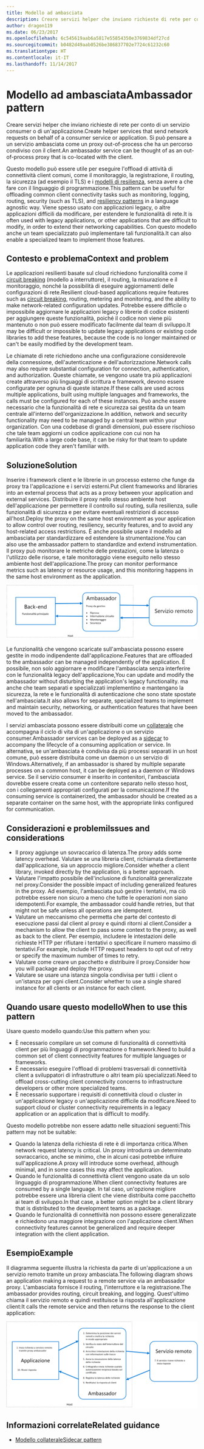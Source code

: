 ```yaml
---
title: Modello ad ambasciata
description: Creare servizi helper che inviano richieste di rete per conto di un servizio consumer o di un'applicazione.
author: dragon119
ms.date: 06/23/2017
ms.openlocfilehash: 6c545619aab6a5817e55854350e3769834df27cd
ms.sourcegitcommit: b0482d49aab0526be386837702e7724c61232c60
ms.translationtype: HT
ms.contentlocale: it-IT
ms.lasthandoff: 11/14/2017
---
```

# <a name="ambassador-pattern"></a><span data-ttu-id="c83dd-103">Modello ad ambasciata</span><span class="sxs-lookup"><span data-stu-id="c83dd-103">Ambassador pattern</span></span>

<span data-ttu-id="c83dd-104">Creare servizi helper che inviano richieste di rete per conto di un servizio consumer o di un'applicazione.</span><span class="sxs-lookup"><span data-stu-id="c83dd-104">Create helper services that send network requests on behalf of a consumer service or application.</span></span> <span data-ttu-id="c83dd-105">Si può pensare a un servizio ambasciata come un proxy out-of-process che ha un percorso condiviso con il client.</span><span class="sxs-lookup"><span data-stu-id="c83dd-105">An ambassador service can be thought of as an out-of-process proxy that is co-located with the client.</span></span>

<span data-ttu-id="c83dd-106">Questo modello può essere utile per eseguire l'offload di attività di connettività client comuni, come il monitoraggio, la registrazione, il routing, la sicurezza (ad esempio il TLS) e i [modelli di resilienza][resiliency-patterns], senza avere a che fare con il linguaggio di programmazione.</span><span class="sxs-lookup"><span data-stu-id="c83dd-106">This pattern can be useful for offloading common client connectivity tasks such as monitoring, logging, routing, security (such as TLS), and [resiliency patterns][resiliency-patterns] in a language agnostic way.</span></span> <span data-ttu-id="c83dd-107">Viene spesso usato con applicazioni legacy, o altre applicazioni difficili da modificare, per estendere le funzionalità di rete.</span><span class="sxs-lookup"><span data-stu-id="c83dd-107">It is often used with legacy applications, or other applications that are difficult to modify, in order to extend their networking capabilities.</span></span> <span data-ttu-id="c83dd-108">Con questo modello anche un team specializzato può implementare tali funzionalità.</span><span class="sxs-lookup"><span data-stu-id="c83dd-108">It can also enable a specialized team to implement those features.</span></span>

## <a name="context-and-problem"></a><span data-ttu-id="c83dd-109">Contesto e problema</span><span class="sxs-lookup"><span data-stu-id="c83dd-109">Context and problem</span></span>

<span data-ttu-id="c83dd-110">Le applicazioni resilienti basate sul cloud richiedono funzionalità come il [circuit breaking][circuit-breaker] (modello a interruttore), il routing, la misurazione e il monitoraggio, nonché la possibilità di eseguire aggiornamenti delle configurazioni di rete.</span><span class="sxs-lookup"><span data-stu-id="c83dd-110">Resilient cloud-based applications require features such as [circuit breaking][circuit-breaker], routing, metering and monitoring, and the ability to make network-related configuration updates.</span></span> <span data-ttu-id="c83dd-111">Potrebbe essere difficile o impossibile aggiornare le applicazioni legacy o librerie di codice esistenti per aggiungere queste funzionalità, poiché il codice non viene più mantenuto o non può essere modificato facilmente dal team di sviluppo.</span><span class="sxs-lookup"><span data-stu-id="c83dd-111">It may be difficult or impossible to update legacy applications or existing code libraries to add these features, because the code is no longer maintained or can't be easily modified by the development team.</span></span>

<span data-ttu-id="c83dd-112">Le chiamate di rete richiedono anche una configurazione considerevole della connessione, dell'autenticazione e dell'autorizzazione.</span><span class="sxs-lookup"><span data-stu-id="c83dd-112">Network calls may also require substantial configuration for connection, authentication, and authorization.</span></span> <span data-ttu-id="c83dd-113">Queste chiamate, se vengono usate tra più applicazioni create attraverso più linguaggi di scrittura e framework, devono essere configurate per ognuna di queste istanze.</span><span class="sxs-lookup"><span data-stu-id="c83dd-113">If these calls are used across multiple applications, built using multiple languages and frameworks, the calls must be configured for each of these instances.</span></span> <span data-ttu-id="c83dd-114">Può anche essere necessario che la funzionalità di rete e sicurezza sai gestita da un team centrale all'interno dell'organizzazione.</span><span class="sxs-lookup"><span data-stu-id="c83dd-114">In addition, network and security functionality may need to be managed by a central team within your organization.</span></span> <span data-ttu-id="c83dd-115">Con una codebase di grandi dimensioni, può essere rischioso che tale team aggiorni un codice applicazione con cui non ha familiarità.</span><span class="sxs-lookup"><span data-stu-id="c83dd-115">With a large code base, it can be risky for that team to update application code they aren't familiar with.</span></span>

## <a name="solution"></a><span data-ttu-id="c83dd-116">Soluzione</span><span class="sxs-lookup"><span data-stu-id="c83dd-116">Solution</span></span>

<span data-ttu-id="c83dd-117">Inserire i framework client e le librerie in un processo esterno che funge da proxy tra l'applicazione e i servizi esterni.</span><span class="sxs-lookup"><span data-stu-id="c83dd-117">Put client frameworks and libraries into an external process that acts as a proxy between your application and external services.</span></span> <span data-ttu-id="c83dd-118">Distribuire il proxy nello stesso ambiente host dell'applicazione per permettere il controllo sul routing, sulla resilienza, sulle funzionalità di sicurezza e per evitare eventuali restrizioni di accesso all'host.</span><span class="sxs-lookup"><span data-stu-id="c83dd-118">Deploy the proxy on the same host environment as your application to allow control over routing, resiliency, security features, and to avoid any host-related access restrictions.</span></span> <span data-ttu-id="c83dd-119">È anche possibile usare il modello ad ambasciata per standardizzare ed estendere la strumentazione.</span><span class="sxs-lookup"><span data-stu-id="c83dd-119">You can also use the ambassador pattern to standardize and extend instrumentation.</span></span> <span data-ttu-id="c83dd-120">Il proxy può monitorare le metriche delle prestazioni, come la latenza o l'utilizzo delle risorse, e tale monitoraggio viene eseguito nello stesso ambiente host dell'applicazione.</span><span class="sxs-lookup"><span data-stu-id="c83dd-120">The proxy can monitor performance metrics such as latency or resource usage, and this monitoring happens in the same host environment as the application.</span></span>

![](./_images/ambassador.png)

<span data-ttu-id="c83dd-121">Le funzionalità che vengono scaricate sull'ambasciata possono essere gestite in modo indipendente dall'applicazione.</span><span class="sxs-lookup"><span data-stu-id="c83dd-121">Features that are offloaded to the ambassador can be managed independently of the application.</span></span> <span data-ttu-id="c83dd-122">È possibile, non solo aggiornare e modificare l'ambasciata senza interferire con le funzionalità legacy dell'applicazione,</span><span class="sxs-lookup"><span data-stu-id="c83dd-122">You can update and modify the ambassador without disturbing the application's legacy functionality.</span></span> <span data-ttu-id="c83dd-123">ma anche che team separati e specializzati implementino e mantengano la sicurezza, la rete e le funzionalità di autenticazione che sono state spostate nell'ambasciata.</span><span class="sxs-lookup"><span data-stu-id="c83dd-123">It also allows for separate, specialized teams to implement and maintain security, networking, or authentication features that have been moved to the ambassador.</span></span>

<span data-ttu-id="c83dd-124">I servizi ambasciata possono essere distribuiti come un [collaterale][sidecar] che accompagna il ciclo di vita di un'applicazione o un servizio consumer.</span><span class="sxs-lookup"><span data-stu-id="c83dd-124">Ambassador services can be deployed as a [sidecar][sidecar] to accompany the lifecycle of a consuming application or service.</span></span> <span data-ttu-id="c83dd-125">In alternativa, se un'ambasciata è condivisa da più processi separati in un host comune, può essere distribuita come un daemon o un servizio di Windows.</span><span class="sxs-lookup"><span data-stu-id="c83dd-125">Alternatively, if an ambassador is shared by multiple separate processes on a common host, it can be deployed as a daemon or Windows service.</span></span> <span data-ttu-id="c83dd-126">Se il servizio consumer è inserito in contenitori, l'ambasciata dovrebbe essere creata come un contenitore separato nello stesso host, con i collegamenti appropriati configurati per la comunicazione.</span><span class="sxs-lookup"><span data-stu-id="c83dd-126">If the consuming service is containerized, the ambassador should be created as a separate container on the same host, with the appropriate links configured for communication.</span></span>

## <a name="issues-and-considerations"></a><span data-ttu-id="c83dd-127">Considerazioni e problemi</span><span class="sxs-lookup"><span data-stu-id="c83dd-127">Issues and considerations</span></span>

- <span data-ttu-id="c83dd-128">Il proxy aggiunge un sovraccarico di latenza.</span><span class="sxs-lookup"><span data-stu-id="c83dd-128">The proxy adds some latency overhead.</span></span> <span data-ttu-id="c83dd-129">Valutare se una libreria client, richiamata direttamente dall'applicazione, sia un approccio migliore.</span><span class="sxs-lookup"><span data-stu-id="c83dd-129">Consider whether a client library, invoked directly by the application, is a better approach.</span></span>
- <span data-ttu-id="c83dd-130">Valutare l'impatto possibile dell'inclusione di funzionalità generalizzate nel proxy.</span><span class="sxs-lookup"><span data-stu-id="c83dd-130">Consider the possible impact of including generalized features in the proxy.</span></span> <span data-ttu-id="c83dd-131">Ad esempio, l'ambasciata può gestire i tentativi, ma ciò potrebbe essere non sicuro a meno che tutte le operazioni non siano idempotenti.</span><span class="sxs-lookup"><span data-stu-id="c83dd-131">For example, the ambassador could handle retries, but that might not be safe unless all operations are idempotent.</span></span>
- <span data-ttu-id="c83dd-132">Valutare un meccanismo che permetta che parte del contesto di esecuzione passi dal client al proxy e quindi ritorni al client.</span><span class="sxs-lookup"><span data-stu-id="c83dd-132">Consider a mechanism to allow the client to pass some context to the proxy, as well as back to the client.</span></span> <span data-ttu-id="c83dd-133">Per esempio, includere le intestazioni delle richieste HTTP per rifiutare i tentativi o specificare il numero massimo di tentativi.</span><span class="sxs-lookup"><span data-stu-id="c83dd-133">For example, include HTTP request headers to opt out of retry or specify the maximum number of times to retry.</span></span>
- <span data-ttu-id="c83dd-134">Valutare come creare un pacchetto e distribuire il proxy.</span><span class="sxs-lookup"><span data-stu-id="c83dd-134">Consider how you will package and deploy the proxy.</span></span>
- <span data-ttu-id="c83dd-135">Valutare se usare una istanza singola condivisa per tutti i client o un'istanza per ogni client.</span><span class="sxs-lookup"><span data-stu-id="c83dd-135">Consider whether to use a single shared instance for all clients or an instance for each client.</span></span>

## <a name="when-to-use-this-pattern"></a><span data-ttu-id="c83dd-136">Quando usare questo modello</span><span class="sxs-lookup"><span data-stu-id="c83dd-136">When to use this pattern</span></span>

<span data-ttu-id="c83dd-137">Usare questo modello quando:</span><span class="sxs-lookup"><span data-stu-id="c83dd-137">Use this pattern when you:</span></span>

- <span data-ttu-id="c83dd-138">È necessario compilare un set comune di funzionalità di connettività client per più linguaggi di programmazione o framework.</span><span class="sxs-lookup"><span data-stu-id="c83dd-138">Need to build a common set of client connectivity features for multiple languages or frameworks.</span></span>
- <span data-ttu-id="c83dd-139">È necessario eseguire l'offload di problemi trasversali di connettività client a sviluppatori di infrastrutture o altri team più specializzati.</span><span class="sxs-lookup"><span data-stu-id="c83dd-139">Need to offload cross-cutting client connectivity concerns to infrastructure developers or other more specialized teams.</span></span>
- <span data-ttu-id="c83dd-140">È necessario supportare i requisiti di connettività cloud o cluster in un'applicazione legacy o un'applicazione difficile da modificare.</span><span class="sxs-lookup"><span data-stu-id="c83dd-140">Need to support cloud or cluster connectivity requirements in a legacy application or an application that is difficult to modify.</span></span>

<span data-ttu-id="c83dd-141">Questo modello potrebbe non essere adatto nelle situazioni seguenti:</span><span class="sxs-lookup"><span data-stu-id="c83dd-141">This pattern may not be suitable:</span></span>

- <span data-ttu-id="c83dd-142">Quando la latenza della richiesta di rete è di importanza critica.</span><span class="sxs-lookup"><span data-stu-id="c83dd-142">When network request latency is critical.</span></span> <span data-ttu-id="c83dd-143">Un proxy introdurrà un determinato sovraccarico, anche se minimo, che in alcuni casi potrebbe influire sull'applicazione.</span><span class="sxs-lookup"><span data-stu-id="c83dd-143">A proxy will introduce some overhead, although minimal, and in some cases this may affect the application.</span></span>
- <span data-ttu-id="c83dd-144">Quando le funzionalità di connettività client vengono usate da un solo linguaggio di programmazione.</span><span class="sxs-lookup"><span data-stu-id="c83dd-144">When client connectivity features are consumed by a single language.</span></span> <span data-ttu-id="c83dd-145">In tal caso, un'opzione migliore potrebbe essere una libreria client che viene distribuita come pacchetto ai team di sviluppo.</span><span class="sxs-lookup"><span data-stu-id="c83dd-145">In that case, a better option might be a client library that is distributed to the development teams as a package.</span></span>
- <span data-ttu-id="c83dd-146">Quando le funzionalità di connettività non possono essere generalizzate e richiedono una maggiore integrazione con l'applicazione client.</span><span class="sxs-lookup"><span data-stu-id="c83dd-146">When connectivity features cannot be generalized and require deeper integration with the client application.</span></span>

## <a name="example"></a><span data-ttu-id="c83dd-147">Esempio</span><span class="sxs-lookup"><span data-stu-id="c83dd-147">Example</span></span>

<span data-ttu-id="c83dd-148">Il diagramma seguente illustra la richiesta da parte di un'applicazione a un servizio remoto tramite un proxy ambasciata.</span><span class="sxs-lookup"><span data-stu-id="c83dd-148">The following diagram shows an application making a request to a remote service via an ambassador proxy.</span></span> <span data-ttu-id="c83dd-149">L'ambasciata fornisce il routing, l'interruttore e la registrazione.</span><span class="sxs-lookup"><span data-stu-id="c83dd-149">The ambassador provides routing, circuit breaking, and logging.</span></span> <span data-ttu-id="c83dd-150">Quest'ultimo chiama il servizio remoto e quindi restituisce la risposta all'applicazione client:</span><span class="sxs-lookup"><span data-stu-id="c83dd-150">It calls the remote service and then returns the response to the client application:</span></span>

![](./_images/ambassador-example.png) 

## <a name="related-guidance"></a><span data-ttu-id="c83dd-151">Informazioni correlate</span><span class="sxs-lookup"><span data-stu-id="c83dd-151">Related guidance</span></span>

- [<span data-ttu-id="c83dd-152">Modello collaterale</span><span class="sxs-lookup"><span data-stu-id="c83dd-152">Sidecar pattern</span></span>](./sidecar.md)

<!-- links -->

[circuit-breaker]: ./circuit-breaker.md
[resiliency-patterns]: ./category/resiliency.md
[sidecar]: ./sidecar.md
